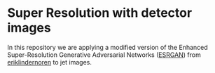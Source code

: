 # Super Resolution with detector images
In this repository we are applying a modified version of the Enhanced Super-Resolution Generative Adversarial Networks ([ESRGAN](https://arxiv.org/abs/1809.00219)) 
from [eriklindernoren](https://github.com/eriklindernoren/PyTorch-GAN/tree/master/implementations/esrgan) to jet images.


